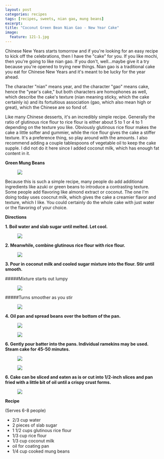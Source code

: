 ```yaml
---
layout: post
categories: recipes
tags: [recipes, sweets, nian gao, mung beans]
excerpt: 
title: "Coconut Green Bean Nian Gao - New Year Cake"
image:
  feature: 121-1.jpg
---
```


Chinese New Years starts tomorrow and if you're looking for an easy recipe to kick off the celebrations, then I have the "cake" for you.  If you like mochi, then you're going to like nian gao. If you don't, well...maybe give it a try because you're opened to trying new things.  Nian gao is a traditional cake you eat for Chinese New Years and it's meant to be lucky for the year ahead.  

The character "nian" means year, and the character "gao" means  cake, hence the "year's cake," but both characters are homophones as well, which describe the cake's texture (nian meaning sticky, which the cake certainly is) and its fortuitious association (gao, which also mean high or great), which the Chinese are so fond of.  

Like many Chinese desserts, it's an incredibly simple recipe.  Generally the ratio of glutinous rice flour to rice flour is either about 5 to 1 or 4 to 1 depending on the texture you like. Obviously glutinous rice flour makes the cake a little softer and gummier, while the rice flour gives the cake a stiffer texture.  It's a preference thing, so play around with the amounts.  I also recommend adding a couple tablespoons of vegetable oil to keep the cake supple.  I did not do it here since I added coconut milk, which has enough fat content in it.

__Green Mung Beans__

<figure> <img src='/images/121-13.JPG'> </figure>

Because this is such a simple recipe, many people do add additional ingredients like azuki or green beans to introduce a contrasting texture.  Some people add flavoring like almond extract or coconut.  The one I'm doing today uses coocnut milk, which gives the cake a creamier flavor and texture, which I like.  You could certainly do the whole cake with just water or the flavoring of your choice.  

__Directions__

__1. Boil water and slab sugar until melted. Let cool.__

<figure> <img src='/images/121-3.jpg'> </figure>

__2. Meanwhile, combine glutinous rice flour with rice flour.__

<figure> <img src='/images/121-2.jpg'> </figure>

__3. Pour in coconut milk and cooled sugar mixture into the flour. Stir until smooth.__

#####Mixture starts out lumpy
<figure> <img src='/images/121-4.jpg'> </figure>

#####Turns smoother as you stir
<figure> <img src='/images/121-5.jpg'> </figure>

__4. Oil pan and spread beans over the bottom of the pan.__

<figure> <img src='/images/121-6.jpg'> </figure>

<figure> <img src='/images/121-7.jpg'> </figure>

__6. Gently pour batter into the pans.  Individual ramekins may be used. Steam cake for 45-50 minutes.__

<figure> <img src='/images/121-8.jpg'> </figure>

<figure> <img src='/images/121-9.jpg'> </figure>

__6. Cake can be sliced and eaten as is or cut into 1/2-inch slices and pan fried with a little bit of oil until a crispy crust forms.__

<figure> <img src='/images/121-10.jpg'> </figure>

<section class='recipe'>
<p><strong>Recipe</strong></p>

<p>(Serves 6-8 people)</p>

<ul><li>2/3 cup water</li><li>2 pieces of slab sugar</li><li>1 1/2 cups glutinous rice flour</li><li>1/3 cup rice flour</li><li>1/3 cup coconut milk</li><li>oil for coating pan</li><li>1/4 cup cooked mung beans</li></ul></section>